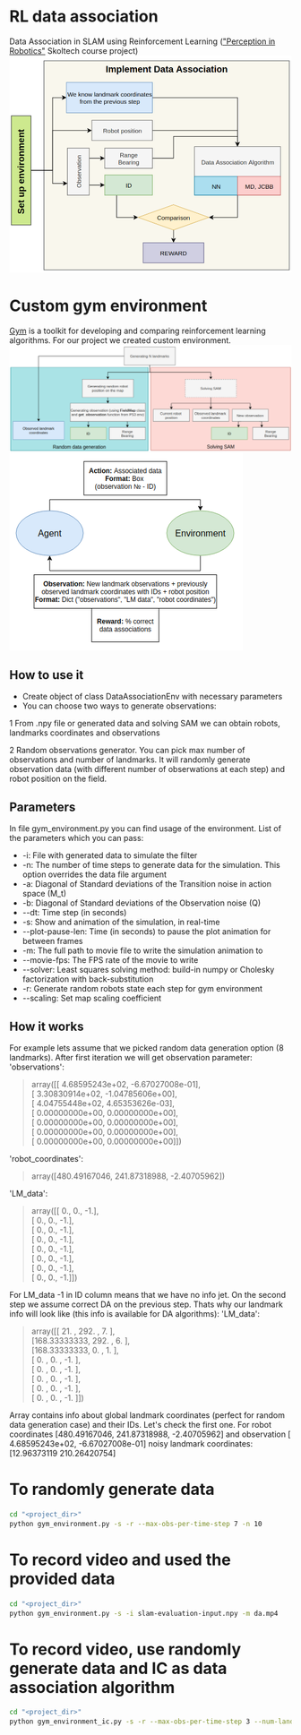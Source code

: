 # RL data association
Data Association in SLAM using Reinforcement Learning (["Perception in Robotics"](https://github.com/Kichkun/perception_course) Skoltech course project)
![alt text](images/pipeline.png)

# Custom gym environment
[Gym](https://gym.openai.com/) is a toolkit for developing and comparing reinforcement learning algorithms. For our project we created custom environment.
![alt text](images/data_generation.png)
![alt text](images/data_transfer.png)
## How to use it
- Create object of class DataAssociationEnv with necessary parameters
- You can choose two ways to generate observations: 

1 From .npy file or generated data and solving SAM we can obtain robots, landmarks coordinates and observations

2 Random observations generator. You can pick max number of observations and number of landmarks. It will randomly generate observation data (with different number of obserwations at each step) and robot position on the field. 

## Parameters
In file gym_environment.py you can find usage of the environment. List of the parameters which you can pass:
- -i: File with generated data to simulate the filter
- -n: The number of time steps to generate data for the simulation. This option overrides the data file argument
- -a: Diagonal of Standard deviations of the Transition noise in action space (M_t)
- -b: Diagonal of Standard deviations of the Observation noise (Q)
- --dt: Time step (in seconds)
- -s: Show and animation of the simulation, in real-time
- --plot-pause-len: Time (in seconds) to pause the plot animation for between frames
- -m: The full path to movie file to write the simulation animation to
- --movie-fps: The FPS rate of the movie to write
- --solver: Least squares solving method: build-in numpy or Cholesky factorization with back-substitution
- -r: Generate random robots state each step for gym environment
- --scaling: Set map scaling coefficient

## How it works
For example lets assume that we picked random data generation option (8 landmarks). After first iteration we will get observation parameter:
'observations': 
> array([[ 4.68595243e+02, -6.67027008e-01],  
>       [ 3.30830914e+02, -1.04785606e+00],  
>       [ 4.04755448e+02,  4.65353626e-03],  
>       [ 0.00000000e+00,  0.00000000e+00],  
>       [ 0.00000000e+00,  0.00000000e+00],  
>       [ 0.00000000e+00,  0.00000000e+00],  
>       [ 0.00000000e+00,  0.00000000e+00]])

'robot_coordinates': 
> array([480.49167046, 241.87318988,  -2.40705962])

'LM_data': 
> array([[ 0.,  0., -1.],  
>       [ 0.,  0., -1.],  
>       [ 0.,  0., -1.],  
>       [ 0.,  0., -1.],  
>       [ 0.,  0., -1.],  
>       [ 0.,  0., -1.],  
>       [ 0.,  0., -1.],  
>       [ 0.,  0., -1.]])

For LM_data -1 in ID column means that we have no info jet.
On the second step we assume correct DA on the previous step. Thats why our landmark info will look like (this info is available for DA algorithms):
'LM_data': 
> array([[ 21.        , 292.        ,   7.        ],  
>        [168.33333333, 292.        ,   6.        ],  
>        [168.33333333,   0.        ,   1.        ],  
>        [  0.        ,   0.        ,  -1.        ],  
>        [  0.        ,   0.        ,  -1.        ],  
>        [  0.        ,   0.        ,  -1.        ],  
>        [  0.        ,   0.        ,  -1.        ],  
>        [  0.        ,   0.        ,  -1.        ]])

Array contains info about global landmark coordinates (perfect for random data generation case) and their IDs. Let's check the first one. For robot coordinates [480.49167046, 241.87318988,  -2.40705962] and observation [ 4.68595243e+02, -6.67027008e-01] noisy landmark coordinates: [12.96373119  210.26420754]

# To randomly generate data 
```bash
cd "<project_dir>"
python gym_environment.py -s -r --max-obs-per-time-step 7 -n 10
```

# To record video and used the provided data 
```bash
cd "<project_dir>"
python gym_environment.py -s -i slam-evaluation-input.npy -m da.mp4
```

# To record video, use randomly generate data and IC as data association algorithm 
```bash
cd "<project_dir>"
python gym_environment_ic.py -s -r --max-obs-per-time-step 3 --num-landmarks-per-side 5 --scaling 2 -m da_ic.mp4
```


